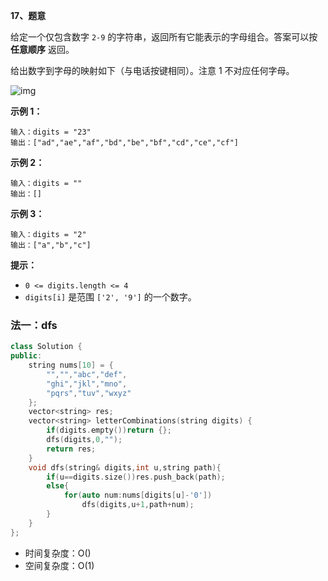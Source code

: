 **17、题意**

给定一个仅包含数字 `2-9` 的字符串，返回所有它能表示的字母组合。答案可以按 **任意顺序** 返回。

给出数字到字母的映射如下（与电话按键相同）。注意 1 不对应任何字母。

![img](https://assets.leetcode-cn.com/aliyun-lc-upload/uploads/2021/11/09/200px-telephone-keypad2svg.png)

 

**示例 1：**

```
输入：digits = "23"
输出：["ad","ae","af","bd","be","bf","cd","ce","cf"]
```

**示例 2：**

```
输入：digits = ""
输出：[]
```

**示例 3：**

```
输入：digits = "2"
输出：["a","b","c"]
```

 

**提示：**

- `0 <= digits.length <= 4`
- `digits[i]` 是范围 `['2', '9']` 的一个数字。





### 法一：dfs

```cpp
class Solution {
public:
    string nums[10] = {
        "","","abc","def",
        "ghi","jkl","mno",
        "pqrs","tuv","wxyz"
    };
    vector<string> res;
    vector<string> letterCombinations(string digits) {
        if(digits.empty())return {};
        dfs(digits,0,"");
        return res;
    }
    void dfs(string& digits,int u,string path){
        if(u==digits.size())res.push_back(path);
        else{
            for(auto num:nums[digits[u]-'0'])
                dfs(digits,u+1,path+num);
        }
    }
};
```

- 时间复杂度：O()
- 空间复杂度：O(1)